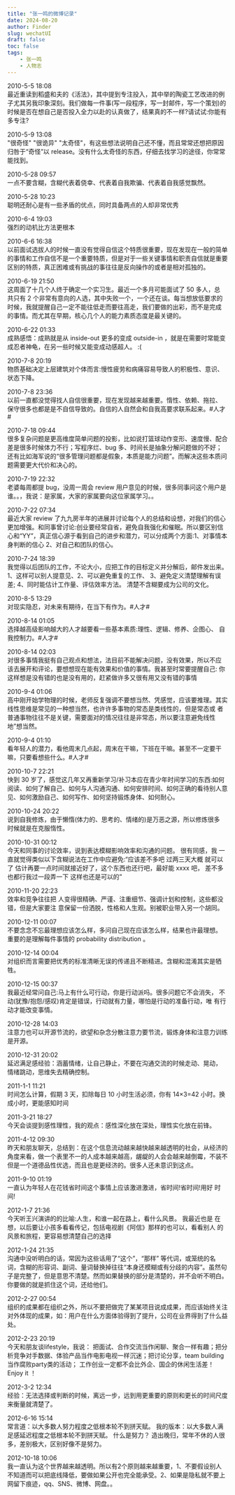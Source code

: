 ```yaml
---
title: "张一鸣的微博记录"
date: 2024-08-20
author: Finder
slug: wechatUI
draft: false
toc: false
tags: 
    - 张一鸣
    - 人物志
---
```


2010-5-5 18:08   
最近重读到稻盛和夫的《活法》，其中提到专注投入，其中举的陶瓷工艺改进的例子尤其另我印象深刻。我们做每一件事(写一段程序，写一封邮件，写一个策划)的时候是否在想自己是否投入全力以赴的认真做了，结果真的不一样?请试试:你能有多专注?

2010-5-9 13:08   
"很奇怪" "很诡异" "太奇怪"，有这些想法说明自己还不懂，而且常常还想把原因归咎于“奇怪”以 release。没有什么太奇怪的东西，仔细去找学习的途径，你常常能找到。

2010-5-28 09:57   
一点不要含糊，含糊代表着侥幸、代表着自我欺骗、代表着自我感觉飘然。

2010-5-28 10:23   
聪明还耐心是有一些矛盾的优点，同时具备两点的人却非常优秀

2010-6-4 19:03  
强烈的动机比方法更根本

2010-6-6 16:38  
以前面试选拔人的时候一直没有觉得自信这个特质很重要，现在发现在一般的简单的事情和工作自信不是一个重要特质，但是对于一些关键事情和职责自信就是重要区别的特质，真正困难或有挑战的事往往是反向操作的或者是相对孤独的。

2010-6-19 21:50  
这周面了十几个人终于确定一个实习生。最近一个多月可能面试了 50 多人，总 共只有 2 个非常有意向的人选，其中失败一个，一个还在谈。每当想放低要求的 时候，我就提醒自己一定不能往低走而要往高走，我们要做的出彩，而不是完成 的事情。而尤其在早期，核心几个人的能力素质态度是最关键的。

2010-6-22 01:33  
成熟感悟：成熟就是从 inside-out 更多的变成 outside-in ，就是在需要时常能变成忍者神龟，在另一些时候又能变成动感超人。 :(

2010-7-8 20:19  
物质基础决定上层建筑对个体而言:慢性疲劳和病痛容易导致人的积极性、意识、 状态下降。

2010-7-8 23:36   
以前一直都没觉得找人自信很重要，现在发现越来越重要。惰性、依赖、拖拉、 保守很多也都是是不自信导致的。自信的人自然会和自我高要求联系起来。#人才#

2010-7-18 09:44   
很多复杂问题是更高维度简单问题的投影，比如说打篮球动作变形、速度慢、配合差是很多时候体力不行；写程序烂、bug 多、时间长是抽象分解问题做的不好；还有比如海军说的“很多管理问题都是假象，本质是能力问题”。而解决这些本质问题需要更大代价和决心的。

2010-7-19 22:32  
老婆每周都提 bug，没周一周会 review 用户意见的时候，很多同事问这个用户是谁。。，我说：是家属，大家的家属要向这位家属学习。。

2010-7-22 07:34  
最近大家 review 了九九房半年的进展并讨论每个人的总结和设想，对我们的信心更加增强。和同事曾讨论:创业要经常自省，避免自我强化和催眠。所以要区别信心和“YY”，真正信心源于看到自己的进步和潜力，可以分成两个方面:1、对事情本身判断的信心 2、对自己和团队的信心。

2010-7-24 18:39  
我觉得以后团队的工作，不论大小，应把工作的目标定义并分解后，邮件发出来。 1、这样可以别人提意见、2、可以避免重复的工作、 3、避免定义清楚理解有误 差; 4、同时能估计工作量、评估效率方法。 清楚不含糊要成为公司的文化。

2010-8-5 13:29  
对现实隐忍，对未来有期待，在当下有作为。#人才#

2010-8-14 01:05  
选择越高级影响越大的人才越要看一些基本素质:理性、逻辑、修养、企图心、 自我控制力。#人才#

2010-8-14 02:03  
对很多事情我挺有自己观点和想法，法目前不能解决问题，没有效果，所以不应 该去展开和评论，要想想现在能有效果和价值的事情。我甚至时常要提醒自己: 你这样想是没有错的也是没有用的，赶紧做许多又很有用又没有错的事情

2010-9-4 01:06  
高中刚开始学物理的时候，老师反复强调不要想当然、凭感觉，应该要推理。其实线性思维是常见的一种想当然，也许许多事物的常态是类线性的，但是常态或 者普通事物往往不是关键，需要面对的情况往往是非常态，所以要注意避免线性 地”想当然。

2010-9-4 01:10  
看年轻人的潜力，看他周末几点起，周末在干嘛，下班在干嘛。甚至不一定要干 嘛，只要看想些什么。#人才# 

2010-10-7 22:21  
快到 30 岁了，感觉这几年又再重新学习/补习本应在青少年时间学习的东西:如何阅读、如何了解自己、如何与人沟通沟通、如何安排时间、如何正确的看待别人意见、如何激励自己、如何写作、如何坚持锻炼身体、如何耐心。

2010-10-24 20:22  
说到自我修炼，由于懒惰(体力的、思考的、情绪的)是万恶之源，所以修炼很多 时候就是在克服惰性。

2010-10-31 00:12   
今天和同事的讨论效率，说到表达模糊影响效率和沟通的问题。 很有同感，我 一直就觉得类似以下含糊说法在工作中应避免:“应该差不多吧 过两三天大概 就可以了 估计再要一点时间就接近好了，这个东西也还行吧，最好能 xxxx 吧， 差不多也都行我过一段弄一下 这样也还是可以的”

2010-11-20 22:23  
效率和竞争往往把 人变得很精确、严谨、注重细节、强调计划和控制，这些都没错，但是大家要注 意保留一份洒脱，性格和人生观。别被职业带入另一个胡同。

2010-12-11 00:07  
不要念念不忘最理想应该怎么样，多问自己现在应该怎么样，结果也许最理想。 重要的是理解每件事情的 probability distribution 。

2010-12-14 00:04   
对组织而言需要把优秀的标准清晰无误的传递且不断精进。含糊和混淆其实是牺牲。

2010-12-15 00:37  
我最近经常问自己:马上有什么可行动，你是行动派吗。很多问题它不会消失， 不动(犹豫/抱怨/感叹)肯定是错误，行动就有力量，哪怕是行动的准备行动，唯 有行动才能改变事情。

2010-12-28 14:03  
注意力也可以开源节流的，欲望和杂念分散注意力要节流，锻炼身体和注意力训练是开源。

2010-12-31 20:02  
延迟满足感经验：涵蓄情绪，让自己静止，不要在沟通交流的时候走动、晃动， 情绪跳动，思维失去精确控制。

2011-1-1 11:21   
时间怎么计算，假期 3 天，扣除每日 10 小时生活必须，你有 14×3=42 小时。换成小时，更能感知时间

2011-3-21 18:27  
今天会谈提到感性理性，我的观点：感性深化放在深处，理性实化放在前锋。

2011-4-12 09:30  
昨天和朋友聊天，总结到：在这个信息流动越来越快越来越透明的社会，从经济的角度来看，做一个表里不一的人成本越来越高，龌龊的人会会越来越倒霉，不装不但是一个道德品性优选，而且也是更经济的。很多人还未意识到这点。

2011-9-10 01:19  
一直认为年轻人在花钱省时间这个事情上应该激进激进，省时间!省时间!用好 时间!

2012-1-7 21:36  
今天听王兴演讲的的比喻:人生，和谁一起在路上，看什么风景。 我最近也是 在想，以后要让小孩多看看传记，包括电视剧《阿信》那样的也可以，看看别人 的风景和旅程，更容易想清楚自己的选择

2012-1-24 21:35  
沟通中没听明白的话，常因为这些话用了“这个”，“那样” 等代词，或笼统的名词，含糊的形容词、副词、量词替换掉往往“本身还模糊或有分歧的内容”。虽然句子是完整了，但是意思不清楚。然而如果替换的部分是清楚的，并不会听不明白。 你要做的就是抓住这个词，还给他们。

2012-2-27 00:54  
组织的成果都在组织之外，所以不要把做完了某某项目说成成果，而应该始终关注对外体现的成果，如：用户在什么方面体验得到了提升，公司在业界得到了什么益处。

2012-2-23 20:19  
今天和朋友谈lifestyle，我说： 把面试、合作交流当作闲聊、聚合一样有趣；把分析竞争对手数据、体验产品当作电影电视一样沉迷；把讨论分享，team building 当作腐败party类的活动； 工作创业一定都不会比外企、国企的休闲生活差！ Enjoy it ！

2012-3-2 12:34  
经验：无法选择或判断的时候，离远一步，远到用更重要的原则和更长的时间尺度来衡量就清楚了。

2012-6-16 15:14  
常言道：以大多数人努力程度之低根本轮不到拼天赋。 我的版本：以大多数人满足感延迟程度之低根本轮不到拼天赋。 什么是努力？ 造出晚归，常年不休的人很多，差别极大，区别好像不是努力。

2012-10-18 10:06   
我一直认为这个世界越来越透明。所以有2个原则越来越重要，1、不要假设别人不知道而可以把底线降低，要做如果公开也完全能承受。2、如果是隐私就不要上网留下痕迹，qq、SNS、微博、网盘。。